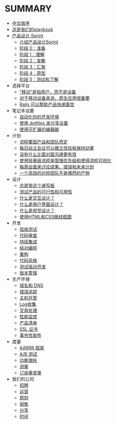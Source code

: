 # SUMMARY

* [中文版序](README.md)
* [这是我们的playbook](chapter-0-preface/README.md)
* [产品设计 Sprint](chapter-1-product-design-sprint/README.md)
  - [介绍产品设计Sprint](chapter-1-product-design-sprint/introduction.md)
  - [阶段 0：准备](chapter-1-product-design-sprint/phase-0-prepare.md)
  - [阶段 1：理解](chapter-1-product-design-sprint/phase-1-understand.md)
  - [阶段 2：发散](chapter-1-product-design-sprint/phase-2-diverge.md)
  - [阶段 3：汇聚](chapter-1-product-design-sprint/phase-3-converge.md)
  - [阶段 4：原型](chapter-1-product-design-sprint/phase-4-prototype.md)
  - [阶段 5：测试和了解](chapter-1-product-design-sprint/phase-5-test-and-learn.md)
* 选择平台
  - [“移动”是指用户，而不是设备](chapter-2-choose-platforms/mobile-refers-to-the-user-not-the-device.md)
  - [对于移动设备来说，原生应用很重要](chapter-2-choose-platforms/native-matters-on-mobile-devices.md)
  - [Rails 可以帮助产品快速面世](chapter-2-choose-platforms/rails-gets-web-products-to-market-quickly.md)
* 笔记本设置
  - [自动化你的开发环境](chapter-3-laptop-setup/automate-your-development-environment.md)
  - [使用 dotfiles 来分享设置](chapter-3-laptop-setup/share-configuration-with-dotfiles.md)
  - [使用可扩展的编辑器](chapter-3-laptop-setup/use-an-extensible-editor.md)
* 计划
  - [流程要因产品和团队而定](chapter-4-planning/adapt-process-to-the-products-needs.md)
  - [每日站立会议可以建立信任和保持动量](chapter-4-planning/daily-standups-build-trust.md)
  - [没有什么比面对面沟通更有效](chapter-4-planning/in-person-communication.md)
  - [使用轻量级流程来管理优先级和使得流程可视化](chapter-4-planning/manage-priorities-with-a-lightweight-process.md)
  - [每周会面来讨论成果、错误和未来计划](chapter-4-planning/meet-weekly-to-discuss-successes-failures-and-plans.md)
  - [一个高效的远程团队不是偶然的产物](chapter-4-planning/working-remotely.md)
* 设计
  - [总是带这个速写板](chapter-5-designing/always-carry-a-sketchbook.md)
  - [测试产品的可行性和可用性](chapter-5-designing/test-product-viability-and-usability.md)
  - [什么是交互设计？](chapter-5-designing/what-is-interaction-design.md)
  - [什么是用户界面设计？](chapter-5-designing/what-is-user-interface-design.md)
  - [什么是视觉设计？](chapter-5-designing/what-is-visual-design.md)
  - [使用HTML和CSS做线框图](chapter-5-designing/wireframing-in-html-and-css.md)
* 开发
  - [验收测试](chapter-6-developing/acceptance-tests.md)
  - [代码审查](chapter-6-developing/code-reviews.md)
  - [持续集成](chapter-6-developing/continuous-integration.md)
  - [结对编程](chapter-6-developing/pair-programming.md)
  - [重构](chapter-6-developing/refactoring.md)
  - [代码风格](chapter-6-developing/style-guide.md)
  - [测试驱动开发](chapter-6-developing/test-driven-development.md)
  - [版本管理](chapter-6-developing/version-control.md)
* 生产环境
  - [域名和 DNS](chapter-7-production/domain-names-and-dns.md)
  - [错误追踪](chapter-7-production/error-tracking.md)
  - [主机托管](chapter-7-production/hosting.md)
  - [Log收集](chapter-7-production/log-collection.md)
  - [交易处理](chapter-7-production/payment-processing.md)
  - [性能监控](chapter-7-production/performance-monitoring.md)
  - [产品清单](chapter-7-production/production-checklist.md)
  - [SSL 证书](chapter-7-production/ssl-certificates.md)
  - [事务性邮件](chapter-7-production/transactional-email.md)
* 度量
  - [AARRR 框架](chapter-8-measuring/aarrr.md)
  - [A/B 测试](chapter-8-measuring/ab-testing.md)
  - [功能旗标](chapter-8-measuring/feature-flags.md)
  - [测量](chapter-8-measuring/instrumentation.md)
  - [订阅量度量](chapter-8-measuring/subscription-metrics.md)
* 我们的公司
  - [招聘](chapter-9-our-company/hiring.md)
  - [运营](chapter-9-our-company/operations.md)
  - [原则](chapter-9-our-company/principles.md)
  - [销售](chapter-9-our-company/sales.md)
  - [分享](chapter-9-our-company/sharing.md)
  - [时间](chapter-9-our-company/time.md)
